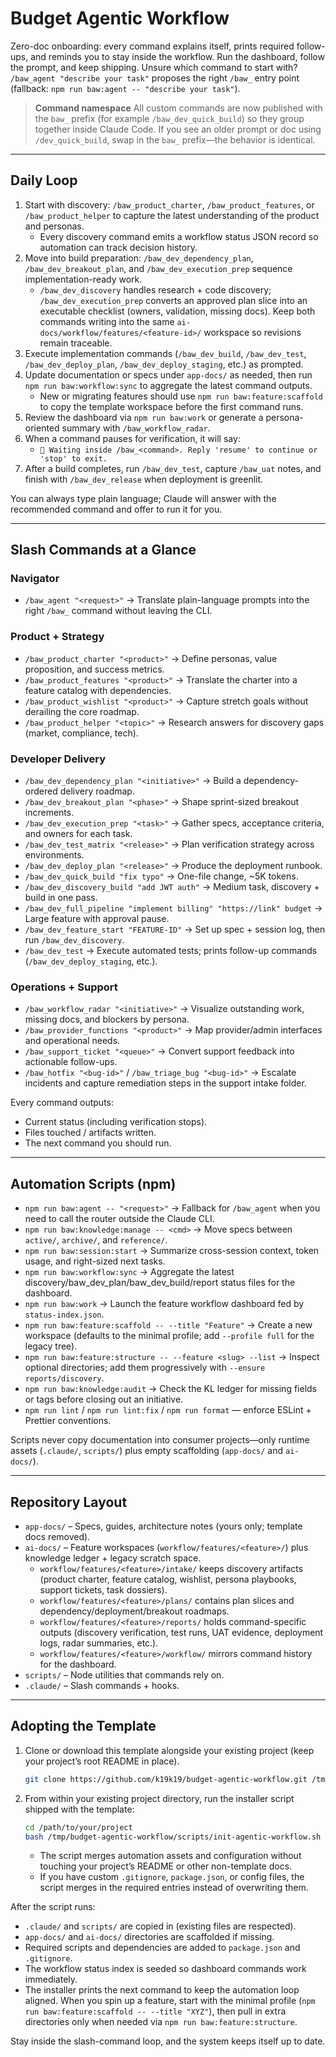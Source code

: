 # Budget Agentic Workflow

Zero-doc onboarding: every command explains itself, prints required follow-ups, and reminds you to stay inside the workflow. Run the dashboard, follow the prompt, and keep shipping. Unsure which command to start with? `/baw_agent "describe your task"` proposes the right `/baw_` entry point (fallback: `npm run baw:agent -- "describe your task"`).

> **Command namespace**
> All custom commands are now published with the `baw_` prefix (for example `/baw_dev_quick_build`) so they group together inside Claude Code. If you see an older prompt or doc using `/dev_quick_build`, swap in the `baw_` prefix—the behavior is identical.

---

## Daily Loop
1. Start with discovery: `/baw_product_charter`, `/baw_product_features`, or `/baw_product_helper` to capture the latest understanding of the product and personas.
   - Every discovery command emits a workflow status JSON record so automation can track decision history.
2. Move into build preparation: `/baw_dev_dependency_plan`, `/baw_dev_breakout_plan`, and `/baw_dev_execution_prep` sequence implementation-ready work.
   - `/baw_dev_discovery` handles research + code discovery; `/baw_dev_execution_prep` converts an approved plan slice into an executable checklist (owners, validation, missing docs). Keep both commands writing into the same `ai-docs/workflow/features/<feature-id>/` workspace so revisions remain traceable.
3. Execute implementation commands (`/baw_dev_build`, `/baw_dev_test`, `/baw_dev_deploy_plan`, `/baw_dev_deploy_staging`, etc.) as prompted.
4. Update documentation or specs under `app-docs/` as needed, then run `npm run baw:workflow:sync` to aggregate the latest command outputs.
   - New or migrating features should use `npm run baw:feature:scaffold` to copy the template workspace before the first command runs.
5. Review the dashboard via `npm run baw:work` or generate a persona-oriented summary with `/baw_workflow_radar`.
6. When a command pauses for verification, it will say:
   - `🛑 Waiting inside /baw_<command>. Reply 'resume' to continue or 'stop' to exit.`
7. After a build completes, run `/baw_dev_test`, capture `/baw_uat` notes, and finish with `/baw_dev_release` when deployment is greenlit.

You can always type plain language; Claude will answer with the recommended command and offer to run it for you.

---

## Slash Commands at a Glance
### Navigator
- `/baw_agent "<request>"` → Translate plain-language prompts into the right `/baw_` command without leaving the CLI.

### Product + Strategy
- `/baw_product_charter "<product>"` → Define personas, value proposition, and success metrics.
- `/baw_product_features "<product>"` → Translate the charter into a feature catalog with dependencies.
- `/baw_product_wishlist "<product>"` → Capture stretch goals without derailing the core roadmap.
- `/baw_product_helper "<topic>"` → Research answers for discovery gaps (market, compliance, tech).

### Developer Delivery
- `/baw_dev_dependency_plan "<initiative>"` → Build a dependency-ordered delivery roadmap.
- `/baw_dev_breakout_plan "<phase>"` → Shape sprint-sized breakout increments.
- `/baw_dev_execution_prep "<task>"` → Gather specs, acceptance criteria, and owners for each task.
- `/baw_dev_test_matrix "<release>"` → Plan verification strategy across environments.
- `/baw_dev_deploy_plan "<release>"` → Produce the deployment runbook.
- `/baw_dev_quick_build "fix typo"` → One-file change, ~5K tokens.
- `/baw_dev_discovery_build "add JWT auth"` → Medium task, discovery + build in one pass.
- `/baw_dev_full_pipeline "implement billing" "https://link" budget` → Large feature with approval pause.
- `/baw_dev_feature_start "FEATURE-ID"` → Set up spec + session log, then run `/baw_dev_discovery`.
- `/baw_dev_test` → Execute automated tests; prints follow-up commands (`/baw_dev_deploy_staging`, etc.).

### Operations + Support
- `/baw_workflow_radar "<initiative>"` → Visualize outstanding work, missing docs, and blockers by persona.
- `/baw_provider_functions "<product>"` → Map provider/admin interfaces and operational needs.
- `/baw_support_ticket "<queue>"` → Convert support feedback into actionable follow-ups.
- `/baw_hotfix "<bug-id>"` / `/baw_triage_bug "<bug-id>"` → Escalate incidents and capture remediation steps in the support intake folder.

Every command outputs:
- Current status (including verification stops).
- Files touched / artifacts written.
- The next command you should run.

---

## Automation Scripts (npm)
- `npm run baw:agent -- "<request>"` → Fallback for `/baw_agent` when you need to call the router outside the Claude CLI.
- `npm run baw:knowledge:manage -- <cmd>` → Move specs between `active/`, `archive/`, and `reference/`.
- `npm run baw:session:start` → Summarize cross-session context, token usage, and right-sized next tasks.
- `npm run baw:workflow:sync` → Aggregate the latest discovery/baw_dev_plan/baw_dev_build/report status files for the dashboard.
- `npm run baw:work` → Launch the feature workflow dashboard fed by `status-index.json`.
- `npm run baw:feature:scaffold -- --title "Feature"` → Create a new workspace (defaults to the minimal profile; add `--profile full` for the legacy tree).
- `npm run baw:feature:structure -- --feature <slug> --list` → Inspect optional directories; add them progressively with `--ensure reports/discovery`.
- `npm run baw:knowledge:audit` → Check the KL ledger for missing fields or tags before closing out an initiative.
- `npm run lint` / `npm run lint:fix` / `npm run format` — enforce ESLint + Prettier conventions.

Scripts never copy documentation into consumer projects—only runtime assets (`.claude/`, `scripts/`) plus empty scaffolding (`app-docs/` and `ai-docs/`).

---

## Repository Layout
- `app-docs/` – Specs, guides, architecture notes (yours only; template docs removed).
- `ai-docs/` – Feature workspaces (`workflow/features/<feature>/`) plus knowledge ledger + legacy scratch space.
  - `workflow/features/<feature>/intake/` keeps discovery artifacts (product charter, feature catalog, wishlist, persona playbooks, support tickets, task dossiers).
  - `workflow/features/<feature>/plans/` contains plan slices and dependency/deployment/breakout roadmaps.
  - `workflow/features/<feature>/reports/` holds command-specific outputs (discovery verification, test runs, UAT evidence, deployment logs, radar summaries, etc.).
  - `workflow/features/<feature>/workflow/` mirrors command history for the dashboard.
- `scripts/` – Node utilities that commands rely on.
- `.claude/` – Slash commands + hooks.

---

## Adopting the Template
1. Clone or download this template alongside your existing project (keep your project’s root README in place).
   ```bash
   git clone https://github.com/k19k19/budget-agentic-workflow.git /tmp/budget-agentic-workflow
   ```
2. From within your existing project directory, run the installer script shipped with the template:
   ```bash
   cd /path/to/your/project
   bash /tmp/budget-agentic-workflow/scripts/init-agentic-workflow.sh
   ```
    - The script merges automation assets and configuration without touching your project’s README or other non-template docs.
    - If you have custom `.gitignore`, `package.json`, or config files, the script merges in the required entries instead of overwriting them.

After the script runs:
- `.claude/` and `scripts/` are copied in (existing files are respected).
- `app-docs/` and `ai-docs/` directories are scaffolded if missing.
- Required scripts and dependencies are added to `package.json` and `.gitignore`.
- The workflow status index is seeded so dashboard commands work immediately.
- The installer prints the next command to keep the automation loop aligned. When you spin up a feature, start with the minimal profile (`npm run baw:feature:scaffold -- --title "XYZ"`), then pull in extra directories only when needed via `npm run baw:feature:structure`.

Stay inside the slash-command loop, and the system keeps itself up to date.
